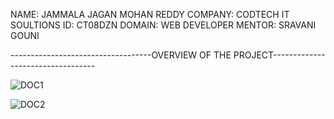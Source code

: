 NAME: JAMMALA JAGAN MOHAN REDDY
COMPANY: CODTECH IT SOULTIONS
ID: CT08DZN
DOMAIN: WEB DEVELOPER
MENTOR: SRAVANI GOUNI

-----------------------------------OVERVIEW OF THE PROJECT----------------------------------



![DOC1](https://github.com/user-attachments/assets/17fbe517-a9c3-4185-84da-2a98b259112b)


![DOC2](https://github.com/user-attachments/assets/4d281391-7a06-42df-8096-92e719c365ca)
